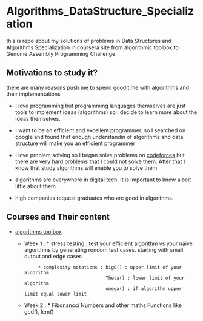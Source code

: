 # Algorithms_DataStructure_Specialization
this is repo about my solutions of problems in Data Structures and Algorithms Specialization in coursera site from algorithmic toolbox to Genome Assembly Programming Challenge

## Motivations to study it?

there are many reasons push me to spend good time with algorithms and their implementations
- I love programming but programming languages themselves are just tools to implement ideas (algorithms)
	so I decide to learn more about the ideas themselves.

- I want to be an efficient and excellent programmer. so I searched on google and found that enough 		understandin of algorithms and data structure will make you an efficient programmer

- I love problem solving so I began solve problems on [codeforces](http://codeforces.com) but there are 	very hard problems that I could not solve them. After that I know that study algorithms will enable 	you to solve them

- algorithms are everywhere in digital tech. It is important to know albeit little about them
- high companies request graduates who are good in algorithms.

## Courses and Their content

- [algorithms toolbox](https://www.coursera.org/learn/algorithmic-toolbox)
	- Week 1 : * stress testing : test your efficient algorithm vs your naive algorithms by generating 								  rondom test cases. starting with small output and edge cases

			   * complexity notations : bigO() : upper limit of your algorithm
			   							Theta() : lower limit of your algorithm
			   							omega() : if algorithm upper limit equal lower limit


	- Week 2 : * Fibonancci Numbers and other maths Functions like gcd(), lcm()

	


